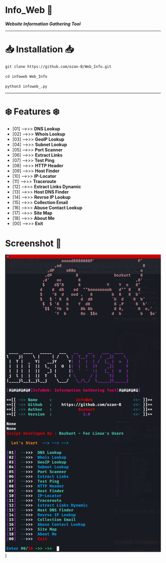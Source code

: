 # Info_Web :link:	
__*Website Information Gathering Tool*__


*************

# :inbox_tray: Installation :inbox_tray:

    git clone https://github.com/ozan-B/Web_Info.git 

    cd infoweb Web_Info

    python3 infoweb_.py



****************
# :snowflake:	 Features :snowflake:	



- [01]  -->>>  **DNS Lookup**
- [02]  -->>>  **Whois Lookup**
- [03]  -->>>  **GeoIP Lookup**
- [04]  -->>>  **Subnet Lookup**
- [05]  -->>>  **Port Scanner**
- [06]  -->>>  **Extract Links**
- [07]  -->>>  **Test Ping**
- [08]  -->>>  **HTTP Header**
- [09]  -->>>  **Host Finder**
- [10]  -->>>  **IP-Locator**
- [11]  -->>>  **Traceroute**
- [12]  -->>>  **Extract Links Dynamic**
- [13]  -->>>  **Host DNS Finder**
- [14]  -->>>  **Revrse IP Lookup**
- [15]  -->>>  **Collection Email**
- [16]  -->>>  **Abuse Contact Lookup**
- [17]  -->>>  **Site Map**
- [18]  -->>>  **About Me**
- [00]  -->>>  **Exit**

# Screenshot   :camera_flash:
![Alt text](Screenshot_2023-12-26_02-04-13.png))

